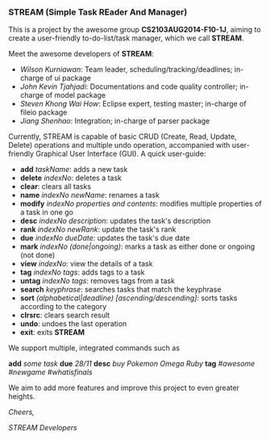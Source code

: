 ### STREAM (Simple Task REader And Manager)

This is a project by the awesome group **CS2103AUG2014-F10-1J**, aiming to create a user-friendly to-do-list/task manager, which we call **STREAM**.

Meet the awesome developers of **STREAM**:
* *Wilson Kurniawan*: Team leader, scheduling/tracking/deadlines; in-charge of ui package
* *John Kevin Tjahjadi*: Documentations and code quality controller; in-charge of model package 
* *Steven Khong Wai How*: Eclipse expert, testing master; in-charge of fileio package
* *Jiang Shenhao*: Integration; in-charge of parser package

Currently, STREAM is capable of basic CRUD (Create, Read, Update, Delete) operations and multiple undo operation, accompanied with user-friendly Graphical User Interface (GUI). A quick user-guide:
* **add** *taskName*: adds a new task
* **delete** *indexNo*: deletes a task
* **clear**: clears all tasks
* **name** *indexNo* *newName*: renames a task
* **modify** *indexNo* *properties and contents*: modifies multiple properties of a task in one go
* **desc** *indexNo* *description*: updates the task's description
* **rank** *indexNo* *newRank*: update the task's rank
* **due**  *indexNo* *dueDate*: updates the task's due date
* **mark** *indexNo* *(done|ongoing)*: marks a task as either done or ongoing (not done)
* **view** *indexNo*: view the details of a task
* **tag** *indexNo* *tags*: adds tags to a task
* **untag** *indexNo* *tags*: removes tags from a task
* **search** *keyphrase*: searches tasks that match the keyphrase
* **sort** *(alphabetical|deadline)* *[ascending/descending]*: sorts tasks according to the category
* **clrsrc**: clears search result
* **undo**: undoes the last operation
* **exit**: exits **STREAM**

We support multiple, integrated commands such as

**add** *some task* **due** *28/11* **desc** *buy Pokemon Omega Ruby* **tag** *#awesome #newgame #whatisfinals*

We aim to add more features and improve this project to even greater heights.

*Cheers,*

*STREAM Developers*
